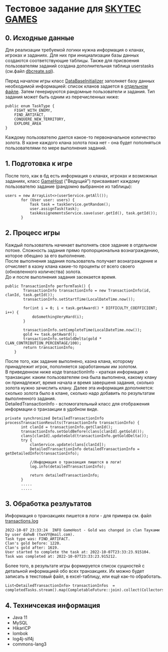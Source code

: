 # Тестовое задание для [SKYTEC GAMES](https://skytecgames.com/)

## 0. Исходные данные
Для реализации требуемой логики нужна информация о кланах, игроках и заданиях. Для них при инициализации базы данных создаются соответствующие таблицы. Также для присвоения пользователям заданий создана дополнительная таблица userstasks (см.файл [dbcreate.sql](https://github.com/OlesyaSokolova/GoldTransactions/blob/master/src/main/resources/dbcreate.sql)).

Перед началом игры класс [DataBaseInitializer](https://github.com/OlesyaSokolova/GoldTransactions/blob/master/src/main/java/com/skytecgames/testtask/sokolova/db/DataBaseInitializer.java) заполняет базу данных необходимой информацией: список кланов задается в [отдельном файле](https://github.com/OlesyaSokolova/GoldTransactions/blob/master/src/main/resources/clans.sql). Затем генерируются рандомные пользователи и задания. Тип задания может быть одним из перечисленных ниже:
```
public enum TaskType {
    FIGHT_WITH_ENEMY,
    FIND_ARTIFACT,
    CONQUERE_NEW_TERRITORY,
    EXPLORE_AREA
}
```

Каждому пользователю дается какое-то первоначальное количество золота. В казне каждого клана золота пока нет - она будет пополняться пользователями по мере выполнения заданий.


## 1. Подготовка к игре
После того, как в бд есть информация о кланах, игроках и возможных заданиях, класс [GameHost](https://github.com/OlesyaSokolova/GoldTransactions/blob/master/src/main/java/com/skytecgames/testtask/sokolova/GameHost.java) ("Ведущий")
 присваивает каждому пользователю задание (рандомно выбранное из таблицы):
 ```
 users = new ArrayList<>(userService.getAll());
        for (User user: users) {
            Task task = taskService.getRandom();
            user.assignTask(task);
            taskAssignementsService.save(user.getId(), task.getId());
        }
```
  
## 2. Процесс игры
Каждый пользователь начинает выполнять свое задание в отдельном потоке. Сложность задания прямо пропорциональна вознаграждению, которое обещано за его выполнение.  
После выполнения задания пользователь получает вознаграждение и отчисляет в казну клана какие-то проценты от всего своего (обновленного количества) золота.  
До и после выполнения задания засекается время.
```
public TransactionInfo performTask() {
        TransactionInfo transactionInfo = new TransactionInfo(id, clanId, task.getId());
        transactionInfo.setStartTime(LocalDateTime.now());

        for(int i = 0; i < task.getAward() * DIFFICULTY_COEFFICIENT; i++) {
            doSomethingVeryHard(i);
        }

        transactionInfo.setCompleteTime(LocalDateTime.now());
        gold += task.getAward();
        transactionInfo.setGoldDelta(gold * CLAN_CONTRIBUTION_PERCENTAGE/100);
        return transactionInfo;
    }
 ```
После того, как задание выполнено, казна клана, которому принадлежит игрок, пополняется заработанным им золотом.    
В приведенном ниже коде transactionInfo - краткая информация о транзакции: каким пользователем она была выполнена, какому клану он принадлежит, время начала и время завершеня задания, сколько золота нужно зачислить клану. Далее эта информация дополняется: сколько золота было в клане, сколько надо добавить по результатам выполненного задания.  
DetailedTransactionInfo - вспомогательный класс для отображения информации о транзакции в удобном виде.  

 ```
 private synchronized DetailedTransactionInfo processTransactionResults(TransactionInfo transactionInfo) {
        int clanId = transactionInfo.getClanId();
        transactionInfo.setGoldBefore(clans[clanId].getGold());
        clans[clanId].updateGold(transactionInfo.getGoldDelta());
        try {
            clanService.update(clans[clanId]);
            DetailedTransactionInfo detailedTransactionInfo = getDetailedInfo(transactionInfo);

            //Информация о транзакция пишется в логи!
            log.info(detailedTransactionInfo);
          
            return detailedTransactionInfo;   
        } 
        .....
        .....
 ```    
 ## 3. Обработка резлуьтатов
Информация о транзакциях пишется в логи - для примера см. файл [transactions.log](https://github.com/OlesyaSokolova/GoldTransactions/blob/master/transactions.log)
```
2022-10-07 23:33:24  INFO GameHost - Gold was changed in clan Тауками by user dahwB (twxVY@mail.com).
Task type was: FIND_ARTIFACT.
Clan's gold before: 1220.
Clan's gold after: 1619.
User started to complete the task at: 2022-10-07T23:33:23.915104.
Task was completed at: 2022-10-07T23:33:23.915212.
```
Более того, в результате игры формируется список сущностей с детальной информацией обо всех транзакциях. Их можно будет записать в текстовый файл, в excel-таблицу, или ещё как-то обработать.
```
List<DetailedTransactionInfo> transactionInfos  = completedTasks.stream().map(CompletableFuture::join).collect(Collectors.toList());
```

## 4. Техничсекая информация
  - Java 11
  - MySQL
  - HikariCP
  - lombok
  - log4j-slf4j
  - commons-lang3
